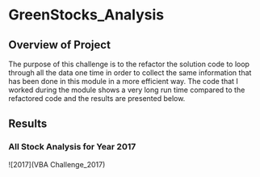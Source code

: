 # GreenStocks_Analysis
## Overview of Project
The purpose of this challenge is to the refactor the solution code to loop through all the data one time in order to collect the same information that has been done in this module in a more efficient way. The code that I worked during the module shows a very long run time compared to the refactored code and the results are presented below. 
## Results 
### All Stock Analysis for Year 2017
![2017](VBA Challenge_2017)




